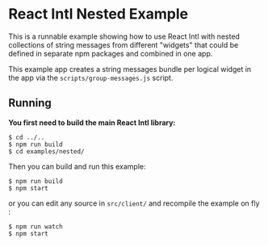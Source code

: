 React Intl Nested Example
=========================

This is a runnable example showing how to use React Intl with nested collections of string messages from different "widgets" that could be defined in separate npm packages and combined in one app.

This example app creates a string messages bundle per logical widget in the app via the `scripts/group-messages.js` script.

## Running

**You first need to build the main React Intl library:**

```
$ cd ../..
$ npm run build
$ cd examples/nested/
```

Then you can build and run this example:

```
$ npm run build
$ npm start
```

or you can edit any source in `src/client/` and recompile the example on fly :

```
$ npm run watch
$ npm start
```

